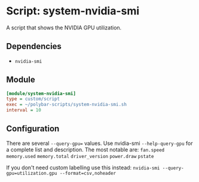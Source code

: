 # Script: system-nvidia-smi

A script that shows the NVIDIA GPU utilization.


## Dependencies

* `nvidia-smi`


## Module

```ini
[module/system-nvidia-smi]
type = custom/script
exec = ~/polybar-scripts/system-nvidia-smi.sh
interval = 10
```

## Configuration

There are several `--query-gpu=` values.
Use nvidia-smi `--help-query-gpu` for a complete list and description.
The most notable are:
`fan.speed`
`memory.used`
`memory.total`
`driver_version`
`power.draw`
`pstate`

If you don't need custom labelling use this instead:
`nvidia-smi --query-gpu=utilization.gpu --format=csv,noheader`
